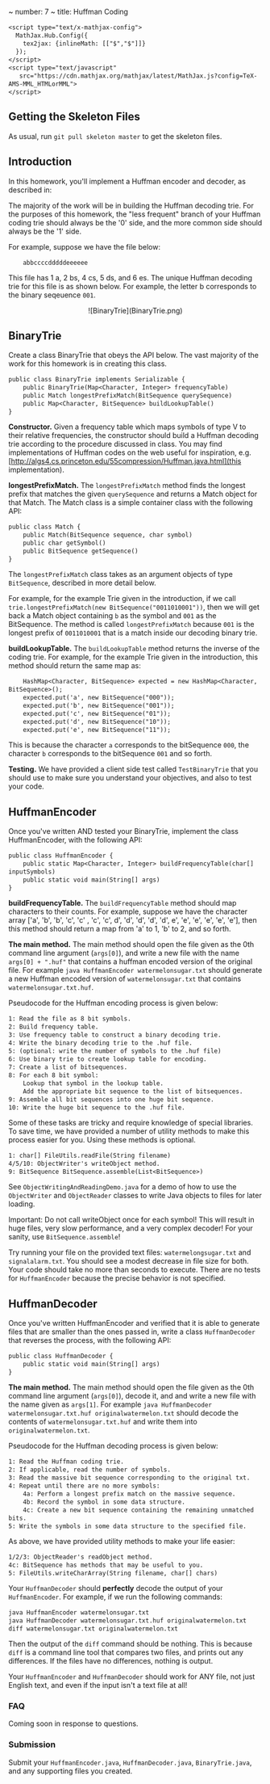 ~ number: 7
~ title: Huffman Coding

	<script type="text/x-mathjax-config">
	  MathJax.Hub.Config({
	    tex2jax: {inlineMath: [["$","$"]]}
	  });
	</script>
	<script type="text/javascript"
	   src="https://cdn.mathjax.org/mathjax/latest/MathJax.js?config=TeX-AMS-MML_HTMLorMML">
	</script>

Getting the Skeleton Files
--------------------------------

As usual, run `git pull skeleton master` to get the skeleton files. 

Introduction
--------------------------------

In this homework, you'll implement a Huffman encoder and decoder, as described in:

The majority of the work will be in building the Huffman decoding trie. For the purposes of this homework, the "less frequent" branch of your Huffman coding trie should always be the '0' side, and the more common side should always be the '1' side. 

For example, suppose we have the file below:

		abbccccdddddeeeeee

This file has 1 a, 2 bs, 4 cs, 5 ds, and 6 es. The unique Huffman decoding trie for this file is as shown below. For example, the letter b corresponds to the binary seqeuence `001`.

<center>
![BinaryTrie](BinaryTrie.png)
</center>

BinaryTrie
--------------------------------

Create a class BinaryTrie that obeys the API below. The vast majority of the work for this homework is in creating this class.

	public class BinaryTrie implements Serializable {
    	public BinaryTrie(Map<Character, Integer> frequencyTable)
        public Match longestPrefixMatch(BitSequence querySequence)
        public Map<Character, BitSequence> buildLookupTable()
    }

**Constructor.** Given a frequency table which maps symbols of type V to their relative frequencies, the constructor should build a Huffman decoding trie according to the procedure discussed in class. You may find implementations of Huffman codes on the web useful for inspiration, e.g. [http://algs4.cs.princeton.edu/55compression/Huffman.java.html](this implementation).

**longestPrefixMatch.** The `longestPrefixMatch` method finds the longest prefix that matches the given `querySequence` and returns a Match object for that Match. The Match class is a simple container class with the following API:

	public class Match {	    
	    public Match(BitSequence sequence, char symbol)
	    public char getSymbol()
	    public BitSequence getSequence()
	}

The `longestPrefixMatch` class takes as an argument objects of type `BitSequence`, described in more detail below. 

For example, for the example Trie given in the introduction, if we call `trie.longestPrefixMatch(new BitSequence("0011010001"))`, then we will get back a Match object containing `b` as the symbol and `001` as the BitSequence. The method is called `longestPrefixMatch` because `001` is the longest prefix of `0011010001` that is a match inside our decoding binary trie.

**buildLookupTable.** The `buildLookupTable` method returns the inverse of the coding trie. For example, for the example Trie given in the introduction, this method should return the same map as:

        HashMap<Character, BitSequence> expected = new HashMap<Character, BitSequence>();
        expected.put('a', new BitSequence("000"));
        expected.put('b', new BitSequence("001"));
        expected.put('c', new BitSequence("01"));
        expected.put('d', new BitSequence("10"));
        expected.put('e', new BitSequence("11"));

This is because the character `a` corresponds to the bitSequence `000`, the character `b` corresponds to the bitSequence `001` and so forth.

**Testing.** We have provided a client side test called `TestBinaryTrie` that you should use to make sure you understand your objectives, and also to test your code.

HuffmanEncoder
--------------------------------

Once you've written AND tested your BinaryTrie, implement the class HuffmanEncoder, with the following API:

	public class HuffmanEncoder {
	    public static Map<Character, Integer> buildFrequencyTable(char[] inputSymbols)
    	public static void main(String[] args) 
    }

**buildFrequencyTable.** The `buildFrequencyTable` method should map characters to their counts. For example, suppose we have the character array ['a', 'b', 'b', 'c', 'c' , 'c', 'c', d', 'd', 'd', 'd', 'd', e', 'e', 'e', 'e', 'e', 'e'], then this method should return a map from 'a' to 1, 'b' to 2, and so forth. 

**The main method.** The main method should open the file given as the 0th command line argument (`args[0]`), and write a new file with the name `args[0] + ".huf"` that contains a huffman encoded version of the original file. For example `java HuffmanEncoder watermelonsugar.txt` should generate a new Huffman encoded version of `watermelonsugar.txt` that contains `watermelonsugar.txt.huf`.

Pseudocode for the Huffman encoding process is given below:

	1: Read the file as 8 bit symbols.
	2: Build frequency table.
	3: Use frequency table to construct a binary decoding trie.
	4: Write the binary decoding trie to the .huf file.
	5: (optional: write the number of symbols to the .huf file)
	6: Use binary trie to create lookup table for encoding.
	7: Create a list of bitsequences.
	8: For each 8 bit symbol:
		Lookup that symbol in the lookup table.
		Add the appropriate bit sequence to the list of bitsequences.
	9: Assemble all bit sequences into one huge bit sequence.
	10: Write the huge bit sequence to the .huf file.

Some of these tasks are tricky and require knowledge of special libraries. To save time, we have provided a number of utility methods to make this process easier for you. Using these methods is optional.

	1: char[] FileUtils.readFile(String filename)
	4/5/10: ObjectWriter's writeObject method.
	9: BitSequence BitSequence.assemble(List<BitSequence>)

See `ObjectWritingAndReadingDemo.java` for a demo of how to use the `ObjectWriter` and `ObjectReader` classes to write Java objects to files for later loading.

Important: Do not call writeObject once for each symbol! This will result in huge files, very slow performance, and a very complex decoder! For your sanity, use `BitSequence.assemble`!

Try running your file on the provided text files: `watermelongsugar.txt` and `signalalarm.txt`. You should see a modest decrease in file size for both. Your code should take no more than seconds to execute. There are no tests for `HuffmanEncoder` because the precise behavior is not specified.

HuffmanDecoder
--------------------------------

Once you've written HuffmanEncoder and verified that it is able to generate files that are smaller than the ones passed in, write a class `HuffmanDecoder` that reverses the process, with the following API:

	public class HuffmanDecoder {
    	public static void main(String[] args)
    }

**The main method.** The main method should open the file given as the 0th command line argument (`args[0]`), decode it, and and write a new file with the name given as `args[1]`. For example `java HuffmanDecoder watermelonsugar.txt.huf originalwatermelon.txt` should decode the contents of `watermelonsugar.txt.huf` and write them into `originalwatermelon.txt`.

Pseudocode for the Huffman decoding process is given below:
	
	1: Read the Huffman coding trie.
	2: If applicable, read the number of symbols.
	3: Read the massive bit sequence corresponding to the original txt.
	4: Repeat until there are no more symbols:
		4a: Perform a longest prefix match on the massive sequence.
		4b: Record the symbol in some data structure.
		4c: Create a new bit sequence containing the remaining unmatched bits.
	5: Write the symbols in some data structure to the specified file.

As above, we have provided utility methods to make your life easier:

	1/2/3: ObjectReader's readObject method.
	4c: BitSequence has methods that may be useful to you.
	5: FileUtils.writeCharArray(String filename, char[] chars)

Your `HuffmanDecoder` should **perfectly** decode the output of your `HuffmanEncoder`. For example, if we run the following commands:

	java HuffmanEncoder watermelonsugar.txt
	java HuffmanDecoder watermelonsugar.txt.huf originalwatermelon.txt
	diff watermelonsugar.txt originalwatermelon.txt

Then the output of the `diff` command should be nothing. This is because `diff` is a command line tool that compares two files, and prints out any differences. If the files have no differences, nothing is output.

Your `HuffmanEncoder` and `HuffmanDecoder` should work for ANY file, not just English text, and even if the input isn't a text file at all!

### FAQ

Coming soon in response to questions.

### Submission

Submit your `HuffmanEncoder.java`, `HuffmanDecoder.java`, `BinaryTrie.java`, and any supporting files you created.